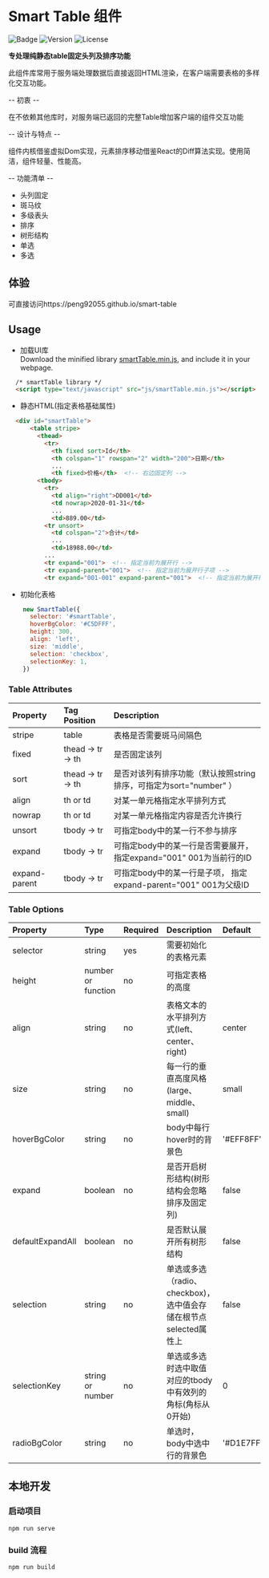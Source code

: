 # Smart Table 组件
![Badge](https://img.shields.io/badge/Hey!-Everybody-yellow)
![Version](https://img.shields.io/github/package-json/v/peng92055/smart-table)
![License](https://img.shields.io/github/license/peng92055/smart-table)

**专处理纯静态table固定头列及排序功能**

此组件库常用于服务端处理数据后直接返回HTML渲染，在客户端需要表格的多样化交互功能。

-- 初衷 --

  在不依赖其他库时，对服务端已返回的完整Table增加客户端的组件交互功能

-- 设计与特点 --
  
  组件内核借鉴虚拟Dom实现，元素排序移动借鉴React的Diff算法实现。使用简洁，组件轻量、性能高。

-- 功能清单 --

  - 头列固定
  - 斑马纹
  - 多级表头
  - 排序
  - 树形结构
  - 单选
  - 多选

## 体验
可直接访问https://peng92055.github.io/smart-table

## Usage
- 加载UI库<br>
  Download the minified library [smartTable.min.js](https://peng92055.github.io/smart-table/smartTable.min.js), and include it in your webpage.
```html
  /* smartTable library */
  <script type="text/javascript" src="js/smartTable.min.js"></script>
```
- 静态HTML(指定表格基础属性)<br>
```html
  <div id="smartTable">
      <table stripe>
        <thead>
          <tr>
            <th fixed sort>Id</th>
            <th colspan="1" rowspan="2" width="200">日期</th>
            ...
            <th fixed>价格</th>  <!-- 右边固定列 -->
        <tbody>
          <tr>
            <td align="right">DD001</td>
            <td nowrap>2020-01-31</td>
            ...
            <td>889.00</td>
          <tr unsort>
            <td colspan="2">合计</td>
            ...
            <td>18988.00</td>
          ...
          <tr expand="001">  <!-- 指定当前为展开行 -->
          <tr expand-parent="001">  <!-- 指定当前为展开行子项 -->
          <tr expand="001-001" expand-parent="001">  <!-- 指定当前为展开行及为其他行子项 -->
```
- 初始化表格
```javascript
    new SmartTable({
      selector: '#smartTable',
      hoverBgColor: '#C5DFFF',
      height: 300,
      align: 'left',
      size: 'middle',
      selection: 'checkbox',
      selectionKey: 1,
    })
```

### Table Attributes

| Property          | Tag Position           | Description                                                                   | 
| :---------------- | :--------------------- | :---------------------------------------------------------------------------- |
| stripe            | table                  | 表格是否需要斑马间隔色                                                            | 
| fixed             | thead -> tr -> th      | 是否固定该列                                                                     |
| sort              | thead -> tr -> th      | 是否对该列有排序功能（默认按照string排序，可指定为sort="number" ）                    |
| align             | th or td               | 对某一单元格指定水平排列方式                                                       |
| nowrap            | th or td               | 对某一单元格指定内容是否允许换行                                                    |
| unsort            | tbody -> tr            | 可指定body中的某一行不参与排序                                                     |
| expand            | tbody -> tr            | 可指定body中的某一行是否需要展开，  指定expand="001" 001为当前行的ID                  |
| expand-parent     | tbody -> tr            | 可指定body中的某一行是子项，      指定expand-parent="001"  001为父级ID               |


### Table Options

| Property              | Type               | Required    | Description                                                | Default       |
| :---------------------| :----------------- | :---------- | :--------------------------------------------------------- | :------------ |
| selector              | string             | yes         | 需要初始化的表格元素                                           |               |
| height                | number or function | no          | 可指定表格的高度                                              |               |
| align                 | string             | no          | 表格文本的水平排列方式(left、center、right)                    | center        |
| size                  | string             | no          | 每一行的垂直高度风格(large、middle、small)                     | small         |
| hoverBgColor          | string             | no          | body中每行hover时的背景色                                    | '#EFF8FF'     |
| expand                | boolean            | no          | 是否开启树形结构(树形结构会忽略排序及固定列)                      | false        |
| defaultExpandAll      | boolean            | no          | 是否默认展开所有树形结构                                       | false        |
| selection             | string             | no          | 单选或多选（radio、checkbox)，选中值会存储在根节点selected属性上  | false        |
| selectionKey          | string or number   | no          | 单选或多选时选中取值对应的tbody中有效列的角标(角标从0开始)          | 0            |
| radioBgColor          | string             | no          | 单选时，body中选中行的背景色                                   | '#D1E7FF'     |



## 本地开发
### 启动项目
```
npm run serve
```

### build 流程
```
npm run build
```
